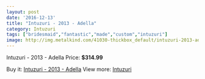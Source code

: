 ```yaml
---
layout: post
date: '2016-12-13'
title: "Intuzuri - 2013 - Adella"
category: Intuzuri
tags: ["bridesmaid","fantastic","made","custom","intuzuri"]
image: http://img.metalkind.com/41030-thickbox_default/intuzuri-2013-adella.jpg
---
```

Intuzuri - 2013 - Adella
Price: **$314.99**
<a href="https://www.metalkind.com/en/intuzuri/12317-intuzuri-2013-adella.html"><amp-img layout="responsive" width="600" height="600" src="//img.metalkind.com/41030-thickbox_default/intuzuri-2013-adella.jpg" alt="Intuzuri - 2013 - Adella 0" /></a>
<a href="https://www.metalkind.com/en/intuzuri/12317-intuzuri-2013-adella.html"><amp-img layout="responsive" width="600" height="600" src="//img.metalkind.com/41031-thickbox_default/intuzuri-2013-adella.jpg" alt="Intuzuri - 2013 - Adella 1" /></a>
<a href="https://www.metalkind.com/en/intuzuri/12317-intuzuri-2013-adella.html"><amp-img layout="responsive" width="600" height="600" src="//img.metalkind.com/41033-thickbox_default/intuzuri-2013-adella.jpg" alt="Intuzuri - 2013 - Adella 2" /></a>
<a href="https://www.metalkind.com/en/intuzuri/12317-intuzuri-2013-adella.html"><amp-img layout="responsive" width="600" height="600" src="//img.metalkind.com/41035-thickbox_default/intuzuri-2013-adella.jpg" alt="Intuzuri - 2013 - Adella 3" /></a>

Buy it: [Intuzuri - 2013 - Adella](https://www.metalkind.com/en/intuzuri/12317-intuzuri-2013-adella.html "Intuzuri - 2013 - Adella")
View more: [Intuzuri](https://www.metalkind.com/en/145-intuzuri "Intuzuri")